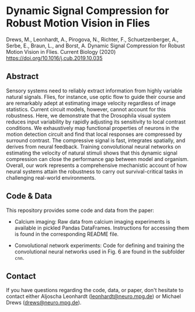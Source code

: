 # Dynamic Signal Compression for Robust Motion Vision in Flies

Drews, M., Leonhardt, A., Pirogova, N., Richter, F., Schuetzenberger, A., Serbe, E., Braun, L., and Borst, A. Dynamic Signal Compression for Robust Motion Vision in Flies. Current Biology (2020) https://doi.org/10.1016/j.cub.2019.10.035

## Abstract

Sensory systems need to reliably extract information from highly variable natural signals. Flies, for instance, use optic flow to guide their course and are remarkably adept at estimating image velocity regardless of image statistics. Current circuit models, however, cannot account for this robustness. Here, we demonstrate that the Drosophila visual system reduces input variability by rapidly adjusting its sensitivity to local contrast conditions. We exhaustively map functional properties of neurons in the motion detection circuit and find that local responses are compressed by surround contrast. The compressive signal is fast, integrates spatially, and derives from neural feedback. Training convolutional neural networks on estimating the velocity of natural stimuli shows that this dynamic signal compression can close the performance gap between model and organism. Overall, our work represents a comprehensive mechanistic account of how neural systems attain the robustness to carry out survival-critical tasks in challenging real-world environments.

## Code & Data

This repository provides some code and data from the paper:

* Calcium imaging: Raw data from calcium imaging experiments is available in pickled Pandas DataFrames. Instructions for accessing them is found in the corresponding README file.

* Convolutional network experiments: Code for defining and training the convolutional neural networks used in Fig. 6 are found in the subfolder `cnn`.

## Contact

If you have questions regarding the code, data, or paper, don't hesitate to contact either Aljoscha Leonhardt (leonhardt@neuro.mpg.de) or Michael Drews (drews@neuro.mpg.de).
